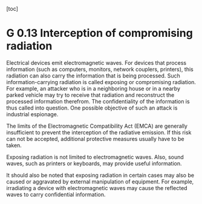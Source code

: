 [toc]
 
G 0.13 Interception of compromising radiation
============================================

Electrical devices emit electromagnetic waves. For devices that process information (such as computers, monitors, network couplers, printers), this radiation can also carry the information that is being processed. Such information-carrying radiation is called exposing or compromising radiation. For example, an attacker who is in a neighboring house or in a nearby parked vehicle may try to receive that radiation and reconstruct the processed information therefrom. The confidentiality of the information is thus called into question. One possible objective of such an attack is industrial espionage.

The limits of the Electromagnetic Compatibility Act (EMCA) are generally insufficient to prevent the interception of the radiative emission. If this risk can not be accepted, additional protective measures usually have to be taken.

Exposing radiation is not limited to electromagnetic waves. Also, sound waves, such as printers or keyboards, may provide useful information.

It should also be noted that exposing radiation in certain cases may also be caused or aggravated by external manipulation of equipment. For example, irradiating a device with electromagnetic waves may cause the reflected waves to carry confidential information.
